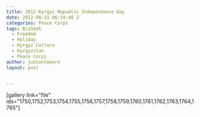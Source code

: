 ```yaml
---
title: 2012 Kyrgyz Republic Independence Day
date: 2012-08-31 06:34:48 Z
categories: Peace Corps
tags: Bishkek
  - Freedom
  - Holiday
  - Kyrgyz Culture
  - Kyrgyzstan
  - Peace Corps
author: judsonlmoore
layout: post


---
```


[gallery link="file" ids="1750,1752,1753,1754,1755,1756,1757,1758,1759,1760,1761,1762,1763,1764,1765"]
